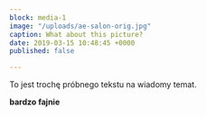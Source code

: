 ```yaml
---
block: media-1
image: "/uploads/ae-salon-orig.jpg"
caption: What about this picture?
date: 2019-03-15 10:48:45 +0000
published: false

---
```

To jest trochę próbnego tekstu na wiadomy temat.

**bardzo fajnie**